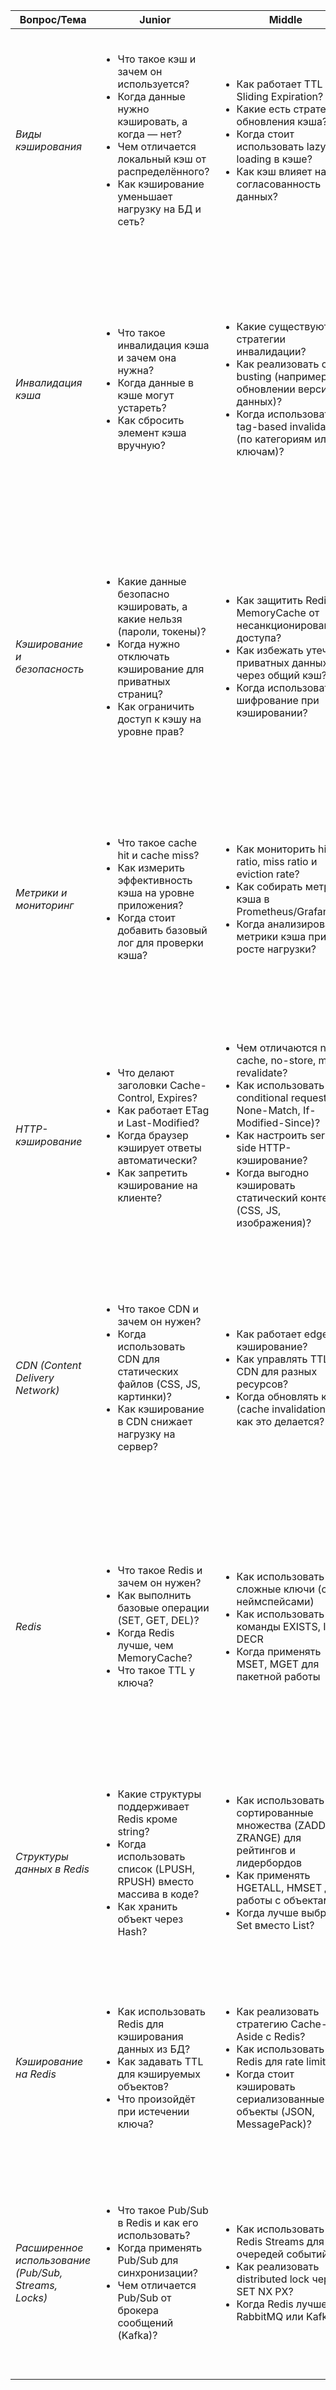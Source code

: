 | Вопрос/Тема                                            | Junior                                                                                                                                                                                                                           | Middle                                                                                                                                                                                                                                                                                   | Senior                                                                                                                                                                                                                                                                       |
| ------------------------------------------------------ | -------------------------------------------------------------------------------------------------------------------------------------------------------------------------------------------------------------------------------- | ---------------------------------------------------------------------------------------------------------------------------------------------------------------------------------------------------------------------------------------------------------------------------------------- | ---------------------------------------------------------------------------------------------------------------------------------------------------------------------------------------------------------------------------------------------------------------------------- |
| *Виды кэширования*                                     | <ul><li>Что такое кэш и зачем он используется?</li><li>Когда данные нужно кэшировать, а когда — нет?</li><li>Чем отличается локальный кэш от распределённого?</li><li>Как кэширование уменьшает нагрузку на БД и сеть?</li></ul> | <ul><li>Как работает TTL и Sliding Expiration?</li><li>Какие есть стратегии обновления кэша?</li><li>Когда стоит использовать lazy-loading в кэше?</li><li>Как кэш влияет на согласованность данных?</li></ul>                                                                           | <ul><li>Как проектировать многослойное кэширование?</li><li>Как решать проблему Cache Stampede?</li><li>Когда кэширование может привести к ошибкам безопасности?</li><li>Как кэшировать данные при микросервисной архитектуре?</li></ul>                                     |
| *Инвалидация кэша*                                     | <ul><li>Что такое инвалидация кэша и зачем она нужна?</li><li>Когда данные в кэше могут устареть?</li><li>Как сбросить элемент кэша вручную?</li></ul>                                                                           | <ul><li>Какие существуют стратегии инвалидации?</li><li>Как реализовать cache busting (например, при обновлении версии данных)?</li><li>Когда использовать tag-based invalidation (по категориям или ключам)?</li></ul>                                                                  | <ul><li>Как проектировать систему инвалидации в распределённой среде (несколько серверов, несколько слоёв кэша)?</li><li>Как минимизировать race conditions при одновременном сбросе кэша?</li><li>Когда выгоднее обновлять данные, а не сбрасывать кэш полностью?</li></ul> |
| *Кэширование и безопасность*                           | <ul><li>Какие данные безопасно кэшировать, а какие нельзя (пароли, токены)?</li><li>Когда нужно отключать кэширование для приватных страниц?</li><li>Как ограничить доступ к кэшу на уровне прав?</li></ul>                      | <ul><li>Как защитить Redis или MemoryCache от несанкционированного доступа?</li><li>Как избежать утечек приватных данных через общий кэш?</li><li>Когда использовать шифрование при кэшировании?</li></ul>                                                                               | <ul><li>Как проектировать систему кэширования в Zero Trust окружении?</li><li>Как реализовать изоляцию данных разных пользователей (multi-tenant cache)?</li><li>Когда и как использовать секретное разделение ключей (namespaces + security scopes)?</li></ul>              |
| *Метрики и мониторинг*                                 | <ul><li>Что такое cache hit и cache miss?</li><li>Как измерить эффективность кэша на уровне приложения?</li><li>Когда стоит добавить базовый лог для проверки кэша?</li></ul>                                                    | <ul><li>Как мониторить hit ratio, miss ratio и eviction rate?</li><li>Как собирать метрики кэша в Prometheus/Grafana?</li><li>Когда анализировать метрики кэша при росте нагрузки?</li></ul>                                                                                             | <ul><li>Как настраивать алерты по аномалиям кэша?</li><li>Как прогнозировать эффективность кэша в разных сценариях нагрузки?</li><li>Когда оптимизация кэша перестаёт быть выгодной (стоимость против выгоды)?</li></ul>                                                     |
| *HTTP-кэширование*                                     | <ul><li>Что делают заголовки Cache-Control, Expires?</li><li>Как работает ETag и Last-Modified?</li><li>Когда браузер кэширует ответы автоматически?</li><li>Как запретить кэширование на клиенте?</li></ul>                     | <ul><li>Чем отличаются no-cache, no-store, must-revalidate?</li><li>Как использовать conditional requests (If-None-Match, If-Modified-Since)?</li><li>Как настроить server-side HTTP-кэширование?</li><li>Когда выгодно кэшировать статический контент (CSS, JS, изображения)?</li></ul> | <ul><li>Как строить стратегию кэширования для REST API?</li><li>Как избежать проблем с устаревшими данными при HTTP-кэше?</li><li>Когда использовать CDN и surrogate key invalidation?</li><li>Как проектировать кэширование GraphQL/SPA приложений?</li></ul>               |
| *CDN (Content Delivery Network)*                       | <ul><li>Что такое CDN и зачем он нужен?</li><li>Когда использовать CDN для статических файлов (CSS, JS, картинки)?</li><li>Как кэширование в CDN снижает нагрузку на сервер?</li></ul>                                           | <ul><li>Как работает edge-кэширование?</li><li>Как управлять TTL в CDN для разных ресурсов?</li><li>Когда обновлять кэш (cache invalidation) и как это делается?</li></ul>                                                                                                               | <ul><li>Как проектировать стратегию CDN для API и динамических данных?</li><li>Когда использовать multi-CDN стратегии для глобальных приложений?</li><li>Как мониторить и оптимизировать эффективность CDN-кэша?</li></ul>                                                   |
| *Redis*                                                | <ul><li>Что такое Redis и зачем он нужен?</li><li>Как выполнить базовые операции (SET, GET, DEL)?</li><li>Когда Redis лучше, чем MemoryCache?</li><li>Что такое TTL у ключа?</li></ul>                                           | <ul><li>Как использовать сложные ключи (с неймспейсами)</li><li>Как использовать команды EXISTS, INCR, DECR</li><li>Когда применять MSET, MGET для пакетной работы</li></ul>                                                                                                             | <ul><li>Как проектировать ключи для масштабируемых приложений (ключи по шаблону, multi-tenant схемы)</li><li>Как управлять eviction-политиками (LRU, LFU, volatile, allkeys)</li><li>Когда Redis может стать bottleneck при большом количестве ключей</li></ul>              |
| *Структуры данных в Redis*                             | <ul><li>Какие структуры поддерживает Redis кроме string?</li><li>Когда использовать список (LPUSH, RPUSH) вместо массива в коде?</li><li>Как хранить объект через Hash?</li></ul>                                                | <ul><li>Как использовать сортированные множества (ZADD, ZRANGE) для рейтингов и лидербордов</li><li>Как применять HGETALL, HMSET для работы с объектами</li><li>Когда лучше выбрать Set вместо List?</li></ul>                                                                           | <ul><li>Как оптимизировать большие коллекции в Redis?</li><li>Как проектировать бизнес-логику вокруг SortedSet?</li><li>Когда стоит денормализовать данные в разные структуры ради скорости?</li></ul>                                                                       |
| *Кэширование на Redis*                                 | <ul><li>Как использовать Redis для кэширования данных из БД?</li><li>Как задавать TTL для кэшируемых объектов?</li><li>Что произойдёт при истечении ключа?</li></ul>                                                             | <ul><li>Как реализовать стратегию Cache-Aside с Redis?</li><li>Как использовать Redis для rate limiting?</li><li>Когда стоит кэшировать сериализованные объекты (JSON, MessagePack)?</li></ul>                                                                                           | <ul><li>Как решать проблему Cache Stampede (locking, prefetch, jitter)?</li><li>Как проектировать многослойное кэширование (L1 + Redis)?</li><li>Когда использовать Redis Streams вместо кэша?</li></ul>                                                                     |
| *Расширенное использование (Pub/Sub, Streams, Locks)* | <ul><li>Что такое Pub/Sub в Redis и как его использовать?</li><li>Когда применять Pub/Sub для синхронизации?</li><li>Чем отличается Pub/Sub от брокера сообщений (Kafka)?</li></ul>                                              | <ul><li>Как использовать Redis Streams для очередей событий?</li><li>Как реализовать distributed lock через SET NX PX?</li><li>Когда Redis лучше RabbitMQ или Kafka?</li></ul>                                                                                                           | <ul><li>Как проектировать Event Sourcing на Redis Streams</li><li>Как реализовать сложные workflows с помощью Streams + Consumer Groups</li><li>Когда Redis может заменить полноценный брокер сообщений</li></ul>                                                            |